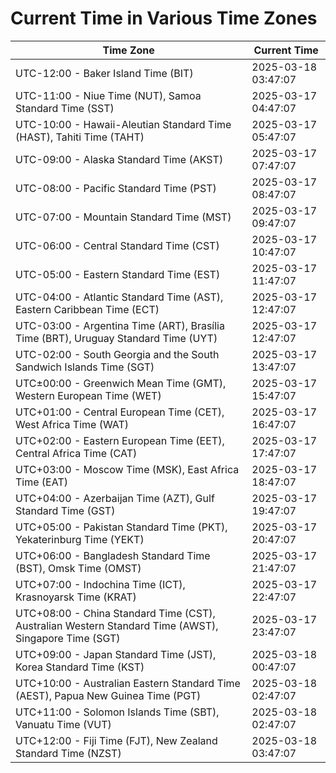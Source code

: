 # Current Time in Various Time Zones

| Time Zone | Current Time |
|-----------|--------------|
| UTC-12:00 - Baker Island Time (BIT) | 2025-03-18 03:47:07 |
| UTC-11:00 - Niue Time (NUT), Samoa Standard Time (SST) | 2025-03-17 04:47:07 |
| UTC-10:00 - Hawaii-Aleutian Standard Time (HAST), Tahiti Time (TAHT) | 2025-03-17 05:47:07 |
| UTC-09:00 - Alaska Standard Time (AKST) | 2025-03-17 07:47:07 |
| UTC-08:00 - Pacific Standard Time (PST) | 2025-03-17 08:47:07 |
| UTC-07:00 - Mountain Standard Time (MST) | 2025-03-17 09:47:07 |
| UTC-06:00 - Central Standard Time (CST) | 2025-03-17 10:47:07 |
| UTC-05:00 - Eastern Standard Time (EST) | 2025-03-17 11:47:07 |
| UTC-04:00 - Atlantic Standard Time (AST), Eastern Caribbean Time (ECT) | 2025-03-17 12:47:07 |
| UTC-03:00 - Argentina Time (ART), Brasília Time (BRT), Uruguay Standard Time (UYT) | 2025-03-17 12:47:07 |
| UTC-02:00 - South Georgia and the South Sandwich Islands Time (SGT) | 2025-03-17 13:47:07 |
| UTC±00:00 - Greenwich Mean Time (GMT), Western European Time (WET) | 2025-03-17 15:47:07 |
| UTC+01:00 - Central European Time (CET), West Africa Time (WAT) | 2025-03-17 16:47:07 |
| UTC+02:00 - Eastern European Time (EET), Central Africa Time (CAT) | 2025-03-17 17:47:07 |
| UTC+03:00 - Moscow Time (MSK), East Africa Time (EAT) | 2025-03-17 18:47:07 |
| UTC+04:00 - Azerbaijan Time (AZT), Gulf Standard Time (GST) | 2025-03-17 19:47:07 |
| UTC+05:00 - Pakistan Standard Time (PKT), Yekaterinburg Time (YEKT) | 2025-03-17 20:47:07 |
| UTC+06:00 - Bangladesh Standard Time (BST), Omsk Time (OMST) | 2025-03-17 21:47:07 |
| UTC+07:00 - Indochina Time (ICT), Krasnoyarsk Time (KRAT) | 2025-03-17 22:47:07 |
| UTC+08:00 - China Standard Time (CST), Australian Western Standard Time (AWST), Singapore Time (SGT) | 2025-03-17 23:47:07 |
| UTC+09:00 - Japan Standard Time (JST), Korea Standard Time (KST) | 2025-03-18 00:47:07 |
| UTC+10:00 - Australian Eastern Standard Time (AEST), Papua New Guinea Time (PGT) | 2025-03-18 02:47:07 |
| UTC+11:00 - Solomon Islands Time (SBT), Vanuatu Time (VUT) | 2025-03-18 02:47:07 |
| UTC+12:00 - Fiji Time (FJT), New Zealand Standard Time (NZST) | 2025-03-18 03:47:07 |

